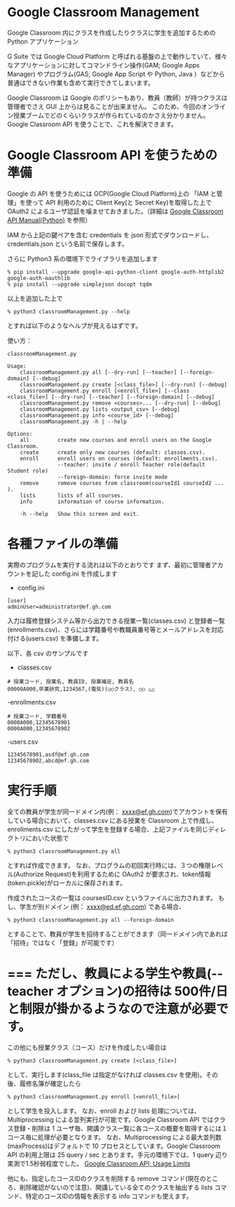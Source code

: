 Google Classroom Management
===
Google Classroom 内にクラスを作成したりクラスに学生を追加するための Python アプリケーション

G Suite では Google Cloud Platform と呼ばれる基盤の上で動作していて、様々なアプリケーションに対してコマンドライン操作(GAM; Google Apps Manager) やプログラム(GAS; Google App Script や Python, Java ）などから普通はできない作業も含めて実行できてしまいます。

Google Classroom は Google のポリシーもあり、教員（教師）が持つクラスは管理者でさえ GUI 上からは見ることが出来ません。
このため、今回のオンライン授業ブームでどのくらいクラスが作られているのかさえ分かりません。
Google Classroom API を使うことで、これを解決できます。


# Google Classroom API を使うための準備
Google の API を使うためには GCP(Google Cloud Platform)上の 「IAM と管理」を使って API 利用のために Client Key(と Secret Key)を取得した上で OAuth2 によるユーザ認証を噛ませておきました。（詳細は [Google Classroom API Manual(Python)](https://developers.google.com/classroom/quickstart/python) を参照）

IAM から上記の鍵ペアを含む credentials を json 形式でダウンロードし、credentials.json という名前で保存します。

さらに Python3 系の環境下でライブラリを追加します

```
% pip install --upgrade google-api-python-client google-auth-httplib2 google-auth-oauthlib
% pip install --upgrade simplejson docopt tqdm
```

以上を追加した上で

```
% python3 classroomManagement.py --help
```

とすれば以下のようなヘルプが見えるはずです。

使い方：
```
classroomManagement.py

Usage:
    classroomManagement.py all [--dry-run] [--teacher] [--foreign-domain] [--debug]
    classroomManagement.py create [<class_file>] [--dry-run] [--debug]
    classroomManagement.py enroll [<enroll_file>] [--class <class_file>] [--dry-run] [--teacher] [--foreign-domain] [--debug]
    classroomManagement.py remove <courses>... [--dry-run] [--debug]
    classroomManagement.py lists <output_csv> [--debug]
    classroomManagement.py info <course_id> [--debug]
    classroomManagement.py -h | --help

Options:
    all         create new courses and enroll users on the Google Classroom.
    create      create only new courses (default: classes.csv).
    enroll      enroll users on courses (default: enrollments.csv).
                --teacher: invite / enroll Teacher role(default Student role)
                --foreign-domain: force invite mode
    remove      remove courses from classroom(courseId1 courseId2 ... ).
    lists       lists of all courses.
    info        information of course information.

    -h --help   Show this screen and exit.
```

# 各種ファイルの準備
実際のプログラムを実行する流れは以下のとおりです
まず、最初に管理者アカウントを記した config.ini を作成します

- config.ini
```
[user]
adminUser=administrator@ef.gh.com
```

入力は履修登録システム等から出力できる授業一覧(classes.csv) と登録者一覧(enrollments.csv)、さらには学籍番号や教職員番号等とメールアドレスを対応付ける(users.csv) を準備します。

以下、各 csv のサンプルです

- classes.csv
```
# 授業コード, 授業名, 教員ID, 授業補足, 教員名
00000A000,卒業研究,1234567,(電気)(○○クラス), ○○ △△
```

-enrollments.csv
```
# 授業コード, 学籍番号
0000A000,12345678901
0000A000,12345678902
```

-users.csv
```
12345678901,asdf@ef.gh.com
12345678902,abcd@ef.gh.com
```

# 実行手順
全ての教員が学生が同一ドメイン内(例： xxxx@ef.gh.com)でアカウントを保有している場合において、classes.csv にある授業を Classroom 上で作成し、enrollments.csv にしたがって学生を登録する場合、上記ファイルを同じディレクトリにおいた状態で

```
% python3 classroomManagement.py all
```

とすれば作成できます。
なお、プログラムの初回実行時には、３つの権限レベル(Authorize Request)を利用するために OAuth2 が要求され、token情報(token.pickle)がローカルに保存されます。

作成されたコースの一覧は coursesID.csv というファイルに出力されます。
もし、学生が別ドメイン (例： xxxx@ed.ef.gh.com) である場合、

```
% python3 classroomManagement.py all --foreign-domain
```
とすることで、教員が学生を招待することができます（同一ドメイン内であれば「招待」ではなく「登録」が可能です）

===
ただし、教員による学生や教員(--teacher オプション)の招待は 500件/日 と制限が掛かるようなので注意が必要です。 
===

この他にも授業クラス（コース）だけを作成したい場合は

```
% python3 classroomManagement.py create [<class_file>]
```

として、実行します(class_file は指定がなければ classes.csv を使用)。その後、履修名簿が確定したら

```
% python3 classroomManagement.py enroll [<enroll_file>]
```

として学生を投入します。
なお、enroll および lists 処理については、Multiprocessing による並列実行が可能です。Google Classroom API ではクラス登録・削除は 1 ユーザ毎、開講クラス一覧に各コースの概要を取得するには１コース毎に処理が必要となります。
なお、Multiprocessing による最大並列数(maxProcess)はデフォルトで 10 プロセスとしています。Google Classroom API の利用上限は 25 query / sec とあります。手元の環境下では、1 query 辺り 実測で1.5秒弱程度でした。
[Google Classroom API; Usage Limits](https://developers.google.com/classroom/limits?hl=ja)

他にも、指定したコースIDのクラスを削除する remove コマンド(現在のところ、削除確認がないので注意)、開講している全てのクラスを抽出する lists コマンド、特定のコースIDの情報を表示する info コマンドも使えます。